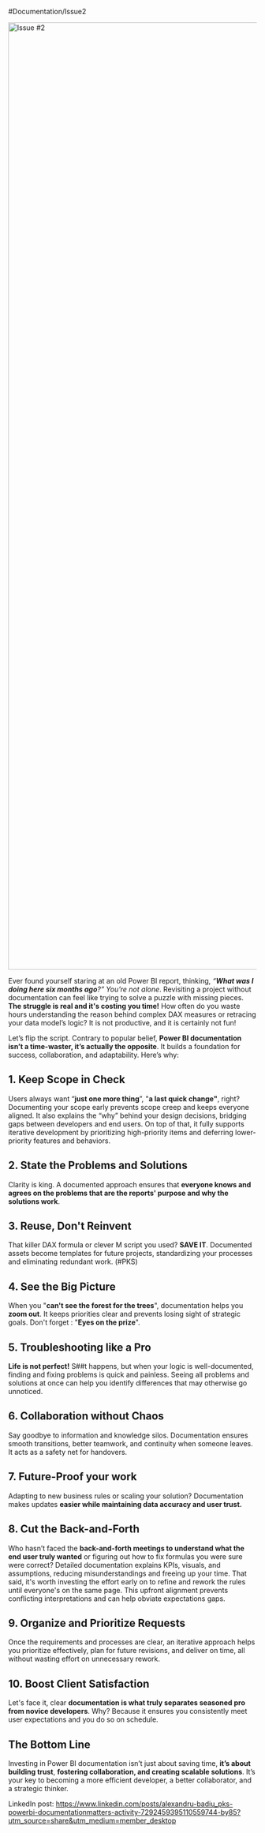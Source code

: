 #Documentation/Issue2


<img width="1920" alt="Issue #2" src="https://github.com/user-attachments/assets/dfc2fc38-c8bb-41d3-af44-d047a6d25576" />



Ever found yourself staring at an old Power BI report, thinking, _“**What was I doing here six months ago**?”_ _You’re not alone_. Revisiting a project without documentation can feel like trying to solve a puzzle with missing pieces. 
**The struggle is real and it's costing you time!** 
How often do you waste hours understanding the reason behind complex DAX measures or retracing your data model’s logic? It is not productive, and it is certainly not fun!

Let’s flip the script. Contrary to popular belief, **Power BI documentation isn’t a time-waster, it’s actually the opposite**. It builds a foundation for success, collaboration, and adaptability. Here’s why:

## **1. Keep Scope in Check**

Users always want “**just one more thing**”, "**a last quick change"**, right? Documenting your scope early prevents scope creep and keeps everyone aligned. It also explains the “why” behind your design decisions, bridging gaps between developers and end users. On top of that, it fully supports iterative development by prioritizing high-priority items and deferring lower-priority features and behaviors.

## **2. State the Problems and Solutions**

Clarity is king. A documented approach ensures that **everyone knows and agrees on the problems that are the reports' purpose and why the solutions work**.

## **3. Reuse, Don't Reinvent**

That killer DAX formula or clever M script you used? **SAVE IT**. Documented assets become templates for future projects, standardizing your processes and eliminating redundant work. (#PKS)

## **4. See the Big Picture**

When you "**can't see the forest for the trees**", documentation helps you **zoom out**. It keeps priorities clear and prevents losing sight of strategic goals. Don't forget : "**Eyes on the prize**".

## **5. Troubleshooting like a Pro**

**Life is not perfect!** S##t happens, but when your logic is well-documented, finding and fixing problems is quick and painless. Seeing all problems and solutions at once can help you identify differences that may otherwise go unnoticed.

## **6. Collaboration without Chaos**

Say goodbye to information and knowledge silos. Documentation ensures smooth transitions, better teamwork, and continuity when someone leaves. It acts as a safety net for handovers. 

## **7. Future-Proof your work**

Adapting to new business rules or scaling your solution? Documentation makes updates **easier while maintaining data accuracy and user trust.**

## **8. Cut the Back-and-Forth**

Who hasn’t faced the **back-and-forth meetings to understand what the end user truly wanted** or figuring out how to fix formulas you were sure were correct? Detailed documentation explains KPIs, visuals, and assumptions, reducing misunderstandings and freeing up your time.
That said, it's worth investing the effort early on to refine and rework the rules until everyone's on the same page. This upfront alignment prevents conflicting interpretations and  can help obviate expectations gaps.

## **9. Organize and Prioritize Requests**

Once the requirements and processes are clear, an iterative approach helps you prioritize effectively, plan for future revisions, and deliver on time, all without wasting effort on unnecessary rework.

## **10. Boost Client Satisfaction**

Let's face it, clear **documentation is what truly separates seasoned pro from novice developers**. Why? Because it ensures you consistently meet user expectations and you do so on schedule.


## **The Bottom Line**

Investing in Power BI documentation isn’t just about saving time, **it’s about building trust**, **fostering collaboration, and creating scalable solutions**. It’s your key to becoming a more efficient developer, a better collaborator, and a strategic thinker.

LinkedIn post: https://www.linkedin.com/posts/alexandru-badiu_pks-powerbi-documentationmatters-activity-7292459395110559744-by85?utm_source=share&utm_medium=member_desktop

